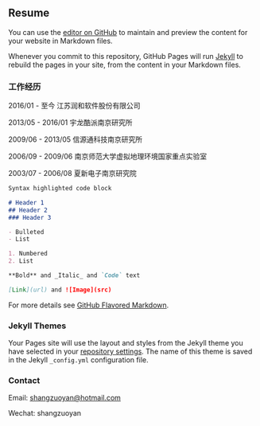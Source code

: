 ## Resume

You can use the [editor on GitHub](https://github.com/shangzuoyan/shangzuoyan.github.io/edit/master/index.md) to maintain and preview the content for your website in Markdown files.

Whenever you commit to this repository, GitHub Pages will run [Jekyll](https://jekyllrb.com/) to rebuild the pages in your site, from the content in your Markdown files.

### 工作经历
2016/01 - 至今
江苏润和软件股份有限公司

2013/05 - 2016/01
宇龙酷派南京研究所

2009/06 - 2013/05
信源通科技南京研究所

2006/09 - 2009/06
南京师范大学虚拟地理环境国家重点实验室

2003/07 - 2006/08
夏新电子南京研究院


```markdown
Syntax highlighted code block

# Header 1
## Header 2
### Header 3

- Bulleted
- List

1. Numbered
2. List

**Bold** and _Italic_ and `Code` text

[Link](url) and ![Image](src)
```

For more details see [GitHub Flavored Markdown](https://guides.github.com/features/mastering-markdown/).

### Jekyll Themes

Your Pages site will use the layout and styles from the Jekyll theme you have selected in your [repository settings](https://github.com/shangzuoyan/shangzuoyan.github.io/settings). The name of this theme is saved in the Jekyll `_config.yml` configuration file.

### Contact

Email: [shangzuoyan@hotmail.com](mailto:shangzuoyan@hotmail.com)

Wechat: shangzuoyan
